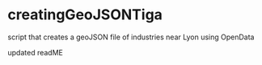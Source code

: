 # creatingGeoJSONTiga
script that creates a geoJSON file of industries near Lyon using OpenData

updated readME
